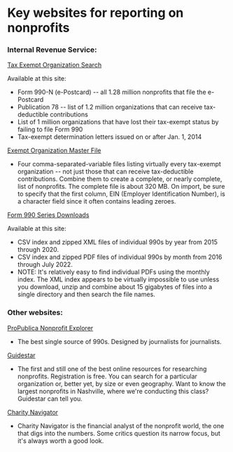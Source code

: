 # Key websites for reporting on nonprofits

### Internal Revenue Service:
[Tax Exempt Organization Search](https://www.irs.gov/charities-non-profits/tax-exempt-organization-search)

Available at this site:
* Form 990-N (e-Postcard) -- all 1.28 million nonprofits that file the e-Postcard
* Publication 78 -- list of 1.2 million organizations that can receive tax-deductible contributions
* List of 1 million organizations that have lost their tax-exempt status by failing to file Form 990
* Tax-exempt determination letters issued on or after Jan. 1, 2014

[Exempt Organization Master File](https://www.irs.gov/charities-non-profits/exempt-organizations-business-master-file-extract-eo-bmf)
* Four comma-separated-variable files listing virtually every tax-exempt organization -- not just those that can receive tax-deductible contributions. Combine them to create a complete, or nearly complete, list of nonprofits. The complete file is about 320 MB. On import, be sure to specify that the first column, EIN (Employer Identification Number), is a character field since it often contains leading zeroes.

[Form 990 Series Downloads](https://www.irs.gov/charities-non-profits/form-990-series-downloads)

Available at this site:
* CSV index and zipped XML files of individual 990s by year from 2015 through 2020.
* CSV index and zipped PDF files of individual 990s by month from 2016 through July 2022.
* NOTE: It's relatively easy to find individual PDFs using the monthly index. The XML index appears to be virtually impossible to use unless you download, unzip and combine about 15 gigabytes of files into a single directory and then search the file names.

### Other websites:

[ProPublica Nonprofit Explorer](https://projects.propublica.org/nonprofits/)
* The best single source of 990s. Designed by journalists for journalists.

[Guidestar](https://www.guidestar.org/)
* The first and still one of the best online resources for researching nonprofits. Registration is free. You can search for a particular organization or, better yet, by size or even geography. Want to know the largest nonprofits in Nashville, where we're conducting this class? Guidestar can tell you.

[Charity Navigator](https://www.charitynavigator.org/?c_src=WPAIDSEARCH&gclid=CjwKCAiAioifBhAXEiwApzCztqmz24UXdSlBzFdUvlWoqQnLmaOMBCFAssaI5kjAp6rmtxOWrsdDWxoC0ngQAvD_BwE)
* Charity Navigator is the financial analyst of the nonprofit world, the one that digs into the numbers. Some critics question its narrow focus, but it's always worth a good look.
